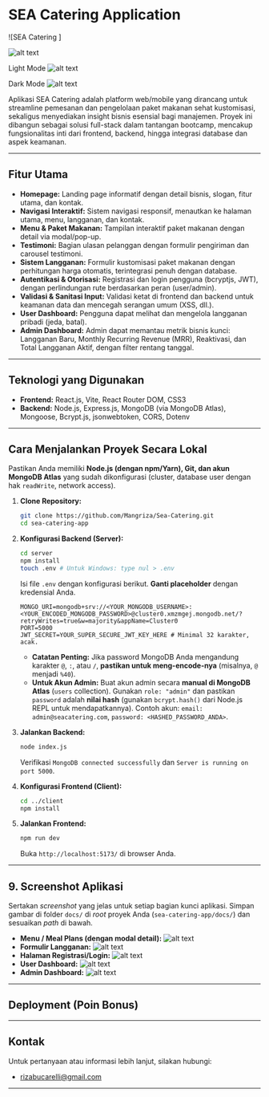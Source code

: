 # SEA Catering Application

![SEA Catering ]

![alt text](screencapture-localhost-5173-2025-06-27-23_43_49.png)

Light Mode
![alt text](<Gambar WhatsApp 2025-06-27 pukul 23.36.19_52943ab2.jpg>)

Dark Mode
![alt text](<Gambar WhatsApp 2025-06-27 pukul 23.30.49_834378cd.jpg>)

Aplikasi SEA Catering adalah platform web/mobile yang dirancang untuk streamline pemesanan dan pengelolaan paket makanan sehat kustomisasi, sekaligus menyediakan insight bisnis esensial bagi manajemen. Proyek ini dibangun sebagai solusi full-stack dalam tantangan bootcamp, mencakup fungsionalitas inti dari frontend, backend, hingga integrasi database dan aspek keamanan.

---

## Fitur Utama

* **Homepage:** Landing page informatif dengan detail bisnis, slogan, fitur utama, dan kontak.
* **Navigasi Interaktif:** Sistem navigasi responsif, menautkan ke halaman utama, menu, langganan, dan kontak.
* **Menu & Paket Makanan:** Tampilan interaktif paket makanan dengan detail via modal/pop-up.
* **Testimoni:** Bagian ulasan pelanggan dengan formulir pengiriman dan carousel testimoni.
* **Sistem Langganan:** Formulir kustomisasi paket makanan dengan perhitungan harga otomatis, terintegrasi penuh dengan database.
* **Autentikasi & Otorisasi:** Registrasi dan login pengguna (bcryptjs, JWT), dengan perlindungan rute berdasarkan peran (user/admin).
* **Validasi & Sanitasi Input:** Validasi ketat di frontend dan backend untuk keamanan data dan mencegah serangan umum (XSS, dll.).
* **User Dashboard:** Pengguna dapat melihat dan mengelola langganan pribadi (jeda, batal).
* **Admin Dashboard:** Admin dapat memantau metrik bisnis kunci: Langganan Baru, Monthly Recurring Revenue (MRR), Reaktivasi, dan Total Langganan Aktif, dengan filter rentang tanggal.

---

## Teknologi yang Digunakan

* **Frontend:** React.js, Vite, React Router DOM, CSS3
* **Backend:** Node.js, Express.js, MongoDB (via MongoDB Atlas), Mongoose, Bcrypt.js, jsonwebtoken, CORS, Dotenv

---

## Cara Menjalankan Proyek Secara Lokal

Pastikan Anda memiliki **Node.js (dengan npm/Yarn), Git, dan akun MongoDB Atlas** yang sudah dikonfigurasi (cluster, database user dengan hak `readWrite`, network access).

1.  **Clone Repository:**
    ```bash
    git clone https://github.com/Mangriza/Sea-Catering.git
    cd sea-catering-app
    ```

2.  **Konfigurasi Backend (Server):**
    ```bash
    cd server
    npm install
    touch .env # Untuk Windows: type nul > .env
    ```
    Isi file `.env` dengan konfigurasi berikut. **Ganti placeholder** dengan kredensial Anda.
    ```env
    MONGO_URI=mongodb+srv://<YOUR_MONGODB_USERNAME>:<YOUR_ENCODED_MONGODB_PASSWORD>@cluster0.xmzmgej.mongodb.net/?retryWrites=true&w=majority&appName=Cluster0
    PORT=5000
    JWT_SECRET=YOUR_SUPER_SECURE_JWT_KEY_HERE # Minimal 32 karakter, acak.
    ```
    * **Catatan Penting:** Jika password MongoDB Anda mengandung karakter `@`, `:`, atau `/`, **pastikan untuk meng-encode-nya** (misalnya, `@` menjadi `%40`).
    * **Untuk Akun Admin:** Buat akun admin secara **manual di MongoDB Atlas** (`users` collection). Gunakan `role: "admin"` dan pastikan `password` adalah **nilai hash** (gunakan `bcrypt.hash()` dari Node.js REPL untuk mendapatkannya). Contoh akun: `email: admin@seacatering.com`, `password: <HASHED_PASSWORD_ANDA>`.

3.  **Jalankan Backend:**
    ```bash
    node index.js
    ```
    Verifikasi `MongoDB connected successfully` dan `Server is running on port 5000`.

4.  **Konfigurasi Frontend (Client):**
    ```bash
    cd ../client
    npm install
    ```

5.  **Jalankan Frontend:**
    ```bash
    npm run dev
    ```
    Buka `http://localhost:5173/` di browser Anda.

---

## 9. Screenshot Aplikasi

Sertakan *screenshot* yang jelas untuk setiap bagian kunci aplikasi. Simpan gambar di folder `docs/` di *root* proyek Anda (`sea-catering-app/docs/`) dan sesuaikan *path* di bawah.


* **Menu / Meal Plans (dengan modal detail):**
![alt text](image.png)
* **Formulir Langganan:**
![alt text](<Gambar WhatsApp 2025-06-27 pukul 23.45.43_eeffe782-1.jpg>)
* **Halaman Registrasi/Login:**
![alt text](image-1.png)
* **User Dashboard:**
![alt text](image-2.png)
* **Admin Dashboard:**
![alt text](image-3.png)

---

## Deployment (Poin Bonus)

---

## Kontak

Untuk pertanyaan atau informasi lebih lanjut, silakan hubungi:

* rizabucarelli@gmail.com

---